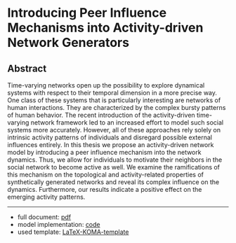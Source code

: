 # Introducing Peer Influence Mechanisms into Activity-driven Network Generators

## Abstract

Time-varying networks open up the possibility to explore dynamical systems with respect to their temporal dimension in a more precise way.
One class of these systems that is particularly interesting are networks of human interactions.
They are characterized by the complex bursty patterns of human behavior.
The recent introduction of the activity-driven time-varying network framework led to an increased effort to model such social systems more accurately.
However, all of these approaches rely solely on intrinsic activity patterns of individuals and disregard possible external influences entirely.
In this thesis we propose an activity-driven network model by introducing a peer influence mechanism into the network dynamics.
Thus, we allow for individuals to motivate their neighbors in the social network to become active as well.
We examine the ramifications of this mechanism on the topological and activity-related properties of synthetically generated networks and reveal its complex influence on the dynamics.
Furthermore, our results indicate a positive effect on the emerging activity patterns.

---

- full document: [pdf](thesis.pdf)
- model implementation: [code](https://github.com/dumfug/PIModel) 
- used template: [LaTeX-KOMA-template](https://github.com/novoid/LaTeX-KOMA-template)
